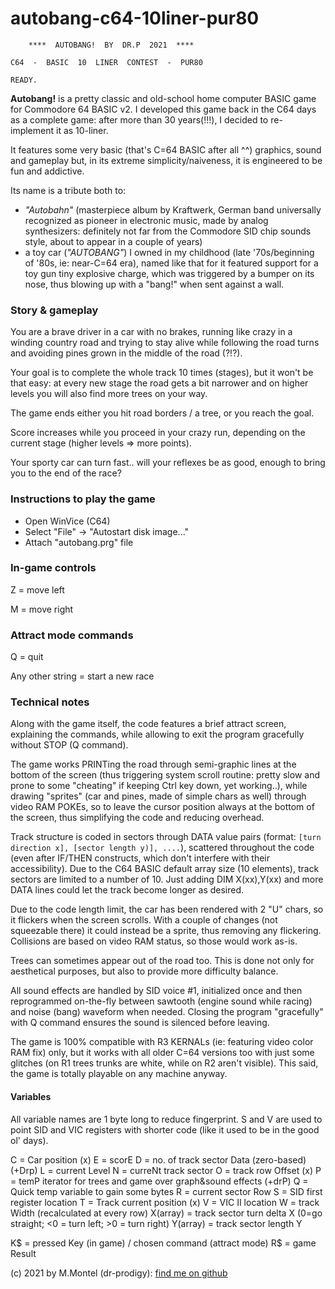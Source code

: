 # autobang-c64-10liner-pur80

        ****  AUTOBANG!  BY  DR.P  2021  ****    
           
    C64  -  BASIC  10  LINER  CONTEST  -  PUR80  
    
    READY.
    
**Autobang!** is a pretty classic and old-school home computer BASIC game for Commodore 64 BASIC v2. I developed this game back in the C64 days as a complete game: after more than 30 years(!!!), I decided to re-implement it as 10-liner.

It features some very basic (that's C=64 BASIC after all ^^) graphics, sound and gameplay but, in its extreme simplicity/naiveness, it is engineered to be fun and addictive.

Its name is a tribute both to:
 - *"Autobahn"* (masterpiece album by Kraftwerk, German band universally recognized as pioneer in electronic music, made by analog synthesizers: definitely not far from the Commodore SID chip sounds style, about to appear in a couple of years)
 - a toy car (*"AUTOBANG"*) I owned in my childhood (late '70s/beginning of '80s, ie: near-C=64 era), named like that for it featured support for a toy gun tiny explosive charge, which was triggered by a bumper on its nose, thus blowing up with a "bang!" when sent against a wall.

### Story & gameplay
You are a brave driver in a car with no brakes, running like crazy in a winding country road and trying to stay alive while following the road turns and avoiding pines grown in the middle of the road (?!?).

Your goal is to complete the whole track 10 times (stages), but it won't be that easy: at every new stage the road gets a bit narrower and on higher levels you will also find more trees on your way.

The game ends either you hit road borders / a tree, or you reach the goal.

Score increases while you proceed in your crazy run, depending on the current stage (higher levels => more points).

Your sporty car can turn fast.. will your reflexes be as good, enough to bring you to the end of the race? 

### Instructions to play the game
- Open WinVice (C64)
- Select "File" -> "Autostart disk image..."
- Attach "autobang.prg" file

### In-game controls
Z = move left

M = move right

### Attract mode commands
Q = quit

Any other string = start a new race

###  Technical notes
Along with the game itself, the code features a brief attract screen, explaining the commands, while allowing to exit the program gracefully without STOP (Q command).

The game works PRINTing the road through semi-graphic lines at the bottom of the screen (thus triggering system scroll routine: pretty slow and prone to some "cheating" if keeping Ctrl key down, yet working..), while drawing "sprites" (car and pines, made of simple chars as well) through video RAM POKEs, so to leave the cursor position always at the bottom of the screen, thus simplifying the code and reducing overhead.

Track structure is coded in sectors through DATA value pairs (format: `[turn direction x], [sector length y)], ....`), scattered throughout the code (even after IF/THEN constructs, which don't interfere with their accessibility).
Due to the C64 BASIC default array size (10 elements), track sectors are limited to a number of 10.
Just adding DIM X(xx),Y(xx) and more DATA lines could let the track become longer as desired.

Due to the code length limit, the car has been rendered with 2 "U" chars, so it flickers when the screen scrolls. With a couple of changes (not squeezable there) it could instead be a sprite, thus removing any flickering. Collisions are based on video RAM status, so those would work as-is. 

Trees can sometimes appear out of the road too. This is done not only for aesthetical purposes, but also to provide more difficulty balance. 

All sound effects are handled by SID voice #1, initialized once and then reprogrammed on-the-fly between sawtooth (engine sound while racing) and noise (bang) waveform when needed. Closing the program "gracefully" with Q command ensures the sound is silenced before leaving.

The game is 100% compatible with R3 KERNALs (ie: featuring video color RAM fix) only, but
it works with all older C=64 versions too with just some glitches (on R1 trees trunks are white, while on R2 aren't visible). This said, the game is totally playable on any machine anyway.

#### Variables

All variable names are 1 byte long to reduce fingerprint. S and V are used to point SID and VIC registers with shorter code (like it used to be in the good ol' days).

C = Car position (x)
E = scorE
D = no. of track sector Data (zero-based) (+Drp)
L = current Level
N = curreNt track sector
O = track row Offset (x)
P = temP iterator for trees and game over graph&sound effects (+drP)
Q = Quick temp variable to gain some bytes
R = current sector Row
S = SID first register location
T = Track current position (x)
V = VIC II location
W = track Width (recalculated at every row)
X(array) = track sector turn delta X (0=go straight; <0 = turn left; >0 = turn right)
Y(array) = track sector length Y

K$ = pressed Key (in game) / chosen command (attract mode)
R$ = game Result

(c) 2021 by M.Montel (dr-prodigy): [find me on github](https://github.com/dr-prodigy/)